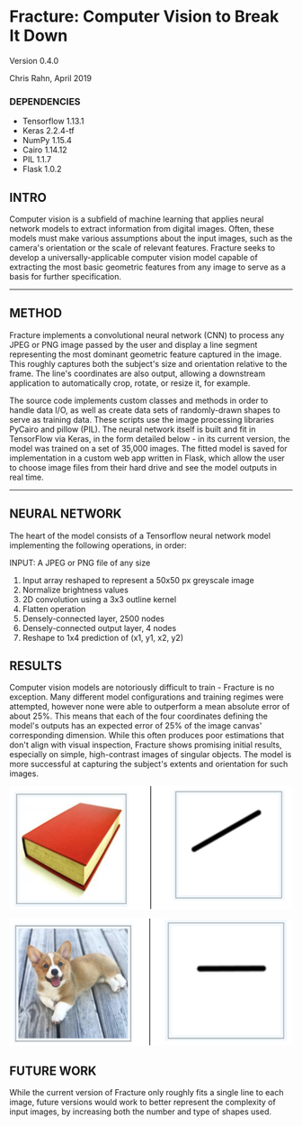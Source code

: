 # Fracture: Computer Vision to Break It Down

Version 0.4.0

Chris Rahn, April 2019

### DEPENDENCIES

- Tensorflow 1.13.1
- Keras 2.2.4-tf
- NumPy 1.15.4
- Cairo 1.14.12
- PIL 1.1.7
- Flask 1.0.2

## INTRO

Computer vision is a subfield of machine learning that applies neural network models to extract information from digital images. Often, these models must make various assumptions about the input images, such as the camera's orientation or the scale of relevant features. Fracture seeks to develop a universally-applicable computer vision model capable of extracting the most basic geometric features from any image to serve as a basis for further specification.

----
## METHOD

Fracture implements a convolutional neural network (CNN) to process any JPEG or PNG image passed by the user and display a line segment representing the most dominant geometric feature captured in the image. This roughly captures both the subject's size and orientation relative to the frame. The line's coordinates are also output, allowing a downstream application to automatically crop, rotate, or resize it, for example.

The source code implements custom classes and methods in order to handle data I/O, as well as create data sets of randomly-drawn shapes to serve as training data. These scripts use the image processing libraries PyCairo and pillow (PIL). The neural network itself is built and fit in TensorFlow via Keras, in the form detailed below - in its current version, the model was trained on a set of 35,000 images. The fitted model is saved for implementation in a custom web app written in Flask, which allow the user to choose image files from their hard drive and see the model outputs in real time.

----
## NEURAL NETWORK

The heart of the model consists of a Tensorflow neural network model implementing the following operations, in order:

INPUT: A JPEG or PNG file of any size   
1. Input array reshaped to represent a 50x50 px greyscale image   
2. Normalize brightness values   
3. 2D convolution using a 3x3 outline kernel    
4. Flatten operation   
5. Densely-connected layer, 2500 nodes   
6. Densely-connected output layer, 4 nodes   
7. Reshape to 1x4 prediction of (x1, y1, x2, y2)   

## RESULTS

Computer vision models are notoriously difficult to train - Fracture is no exception. Many different model configurations and training regimes were attempted, however none were able to outperform a mean absolute error of about 25%. This means that each of the four coordinates defining the model's outputs has an expected error of 25% of the image canvas' corresponding dimension. While this often produces poor estimations that don't align with visual inspection, Fracture shows promising initial results, especially on simple, high-contrast images of singular objects. The model is more successful at capturing the subject's extents and orientation for such images.

![](examples/book_example.png?raw=true)

![](examples/corgi_example.png?raw=true)

## FUTURE WORK

While the current version of Fracture only roughly fits a single line to each image, future versions would work to better represent the complexity of input images, by increasing both the number and type of shapes used.
